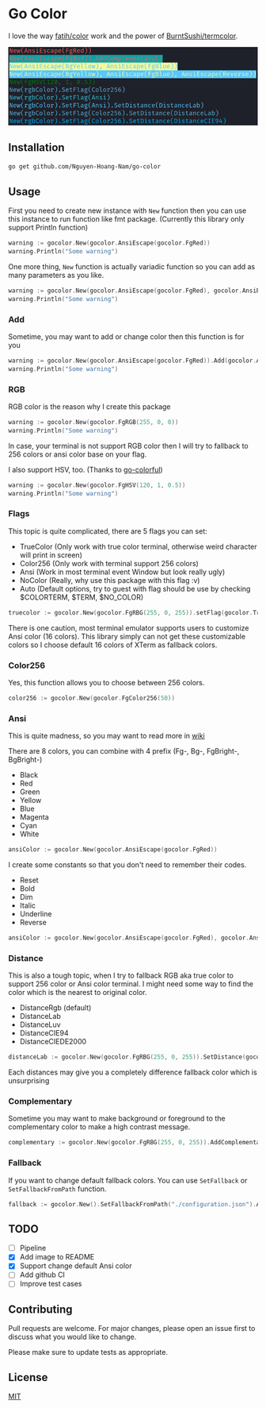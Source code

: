 # Go Color

I love the way [fatih/color](https://github.com/fatih/color) work and the
power of [BurntSushi/termcolor](https://github.com/BurntSushi/termcolor).

![Kitty terminal](https://raw.githubusercontent.com/Nguyen-Hoang-Nam/readme-image/main/go-color/go-color.jpg)

## Installation

```bash
go get github.com/Nguyen-Hoang-Nam/go-color
```

## Usage

First you need to create new instance with `New` function then you can use
this instance to run function like fmt package. (Currently this library
only support Println function)

```go
warning := gocolor.New(gocolor.AnsiEscape(gocolor.FgRed))
warning.Println("Some warning")
```

One more thing, `New` function is actually variadic function so you can
add as many parameters as you like.

```go
warning := gocolor.New(gocolor.AnsiEscape(gocolor.FgRed), gocolor.AnsiEscape(gocolor.FgYellow))
warning.Println("Some warning")
```

### Add

Sometime, you may want to add or change color then this function is for you

```go
warning := gocolor.New(gocolor.AnsiEscape(gocolor.FgRed)).Add(gocolor.AnsiEscape(gocolor.BgYellow))
warning.Println("Some warning")
```

### RGB

RGB color is the reason why I create this package

```go
warning := gocolor.New(gocolor.FgRGB(255, 0, 0))
warning.Println("Some warning")
```

In case, your terminal is not support RGB color then I will try to fallback to
256 colors or ansi color base on your flag.

I also support HSV, too. (Thanks to [go-colorful](https://github.com/lucasb-eyer/go-colorful))

```go
warning := gocolor.New(gocolor.FgHSV(120, 1, 0.5))
warning.Println("Some warning")
```

### Flags

This topic is quite complicated, there are 5 flags you can set:

- TrueColor (Only work with true color terminal, otherwise weird character
  will print in screen)
- Color256 (Only work with terminal support 256 colors)
- Ansi (Work in most terminal event Window but look really ugly)
- NoColor (Really, why use this package with this flag :v)
- Auto (Default options, try to guest with flag should be use by checking
  $COLORTERM, $TERM, $NO_COLOR)

```go
truecolor := gocolor.New(gocolor.FgRBG(255, 0, 255)).setFlag(gocolor.TrueColor)
```

There is one caution, most terminal emulator supports users to customize Ansi
color (16 colors). This library simply can not get these customizable colors
so I choose default 16 colors of XTerm as fallback colors.

### Color256

Yes, this function allows you to choose between 256 colors.

```go
color256 := gocolor.New(gocolor.FgColor256(50))
```

### Ansi

This is quite madness, so you may want to read more in [wiki](https://en.wikipedia.org/wiki/ANSI_escape_code#Colors)

There are 8 colors, you can combine with 4 prefix (Fg-, Bg-, FgBright-, BgBright-)

- Black
- Red
- Green
- Yellow
- Blue
- Magenta
- Cyan
- White

```go
ansiColor := gocolor.New(gocolor.AnsiEscape(gocolor.FgRed))
```

I create some constants so that you don't need to remember their codes.

- Reset
- Bold
- Dim
- Italic
- Underline
- Reverse

```go
ansiColor := gocolor.New(gocolor.AnsiEscape(gocolor.FgRed), gocolor.AnsiEscape(gocolor.Underline))
```

### Distance

This is also a tough topic, when I try to fallback RGB aka true color to support
256 color or Ansi color terminal. I might need some way to find the color
which is the nearest to original color.

- DistanceRgb (default)
- DistanceLab
- DistanceLuv
- DistanceCIE94
- DistanceCIEDE2000

```go
distanceLab := gocolor.New(gocolor.FgRBG(255, 0, 255)).SetDistance(gocolor.DistanceLab)
```

Each distances may give you a completely difference fallback color which is
unsurprising

### Complementary

Sometime you may want to make background or foreground to the complementary
color to make a high contrast message.

```go
complementary := gocolor.New(gocolor.FgRBG(255, 0, 255)).AddComplementary()
```

### Fallback

If you want to change default fallback colors. You can use `SetFallback` or
`SetFallbackFromPath` function.

```go
fallback := gocolor.New().SetFallbackFromPath("./configuration.json").Add(gocolor.FgColor256(24))
```

## TODO

- [ ] Pipeline
- [x] Add image to README
- [x] Support change default Ansi color
- [ ] Add github CI
- [ ] Improve test cases

## Contributing

Pull requests are welcome. For major changes,
please open an issue first to discuss what you would like to change.

Please make sure to update tests as appropriate.

## License

[MIT](https://choosealicense.com/licenses/mit/)
